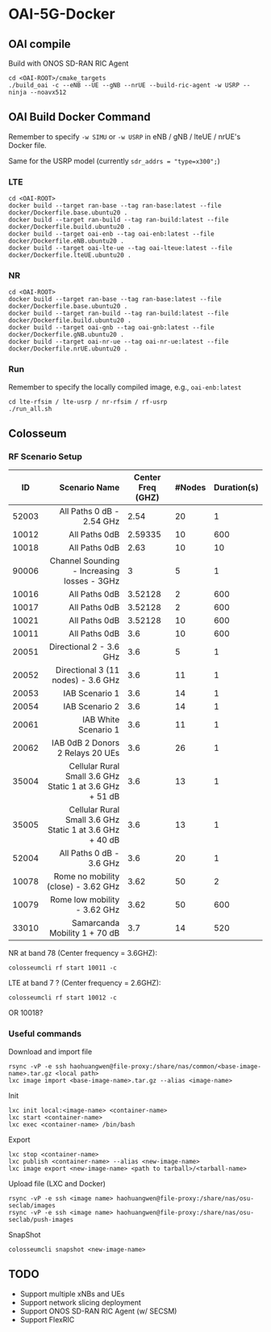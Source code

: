 # OAI-5G-Docker

## OAI compile

Build with ONOS SD-RAN RIC Agent

```
cd <OAI-ROOT>/cmake_targets
./build_oai -c --eNB --UE --gNB --nrUE --build-ric-agent -w USRP --ninja --noavx512
```

## OAI Build Docker Command 

Remember to specify `-w SIMU` or `-w USRP` in eNB / gNB / lteUE / nrUE's Docker file. 

Same for the USRP model (currently `sdr_addrs = "type=x300";`)

### LTE
```
cd <OAI-ROOT>
docker build --target ran-base --tag ran-base:latest --file docker/Dockerfile.base.ubuntu20 .
docker build --target ran-build --tag ran-build:latest --file docker/Dockerfile.build.ubuntu20 .
docker build --target oai-enb --tag oai-enb:latest --file docker/Dockerfile.eNB.ubuntu20 .
docker build --target oai-lte-ue --tag oai-lteue:latest --file docker/Dockerfile.lteUE.ubuntu20 .
```

### NR
```
cd <OAI-ROOT>
docker build --target ran-base --tag ran-base:latest --file docker/Dockerfile.base.ubuntu20 .
docker build --target ran-build --tag ran-build:latest --file docker/Dockerfile.build.ubuntu20 .
docker build --target oai-gnb --tag oai-gnb:latest --file docker/Dockerfile.gNB.ubuntu20 .
docker build --target oai-nr-ue --tag oai-nr-ue:latest --file docker/Dockerfile.nrUE.ubuntu20 .
```

### Run

Remember to specify the locally compiled image, e.g., `oai-enb:latest`

```
cd lte-rfsim / lte-usrp / nr-rfsim / rf-usrp
./run_all.sh
```

## Colosseum

### RF Scenario Setup

| ID    |                                Scenario Name             | Center Freq (GHZ)    | #Nodes | Duration(s)   |
|-------|---------------------------------------------------------:|---------|----|-----|
| 52003 |                                All Paths 0 dB - 2.54 GHz | 2.54    | 20 | 1   |
| 10012 |                                            All Paths 0dB | 2.59335 | 10 | 600 |
| 10018 |                                            All Paths 0dB | 2.63    | 10 | 10  |
| 90006 |              Channel Sounding - Increasing losses - 3GHz | 3       | 5  | 1   |
| 10016 |                                            All Paths 0dB | 3.52128 | 2  | 600 |
| 10017 |                                            All Paths 0dB | 3.52128 | 2  | 600 |
| 10021 |                                            All Paths 0dB | 3.52128 | 10 | 600 |
| 10011 |                                            All Paths 0dB | 3.6     | 10 | 600 |
| 20051 |                                  Directional 2 - 3.6 GHz | 3.6     | 5  | 1   |
| 20052 |                       Directional 3 (11 nodes) - 3.6 GHz | 3.6     | 11 | 1   |
| 20053 |                                           IAB Scenario 1 | 3.6     | 14 | 1   |
| 20054 |                                           IAB Scenario 2 | 3.6     | 14 | 1   |
| 20061 |                                     IAB White Scenario 1 | 3.6     | 11 | 1   |
| 20062 | IAB 0dB 2 Donors 2 Relays 20 UEs                         | 3.6     | 26 | 1   |
| 35004 | Cellular Rural Small 3.6 GHz Static 1 at 3.6 GHz + 51 dB | 3.6     | 13 | 1   |
| 35005 |	Cellular Rural Small 3.6 GHz Static 1 at 3.6 GHz + 40 dB | 3.6     | 13 |	1   |
| 52004	| All Paths 0 dB - 3.6 GHz                                 | 3.6     | 20 |	1   |
| 10078 |	Rome no mobility (close) - 3.62 GHz	                     | 3.62    | 50 |	2   |
| 10079 |	Rome low mobility - 3.62 GHz	                           | 3.62    | 50 |	600 |
| 33010 |	Samarcanda Mobility 1 + 70 dB	                           | 3.7     | 14 |	520 |

NR at band 78 (Center frequency = 3.6GHZ):
```
colosseumcli rf start 10011 -c
```

LTE at band 7 ? (Center frequency = 2.6GHZ):
```
colosseumcli rf start 10012 -c
```

OR 10018?

### Useful commands

Download and import file
```
rsync -vP -e ssh haohuangwen@file-proxy:/share/nas/common/<base-image-name>.tar.gz <local path>
lxc image import <base-image-name>.tar.gz --alias <image-name>
```

Init
```
lxc init local:<image-name> <container-name>
lxc start <container-name>
lxc exec <container-name> /bin/bash
```

Export
```
lxc stop <container-name>
lxc publish <container-name> --alias <new-image-name>
lxc image export <new-image-name> <path to tarball>/<tarball-name>
```

Upload file (LXC and Docker)
```
rsync -vP -e ssh <image name> haohuangwen@file-proxy:/share/nas/osu-seclab/images
rsync -vP -e ssh <image name> haohuangwen@file-proxy:/share/nas/osu-seclab/push-images
```

SnapShot
```
colosseumcli snapshot <new-image-name>
```


## TODO

- Support multiple xNBs and UEs
- Support network slicing deployment
- Support ONOS SD-RAN RIC Agent (w/ SECSM)
- Support FlexRIC
